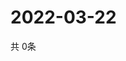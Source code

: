 # 2022-03-22
  共 0条

  <!-- BEGIN -->
  <!-- 最后更新时间Tue Mar 22 2022 03:17:18 GMT+0000 (Coordinated Universal Time) -->
  
  <!-- END -->
  
  